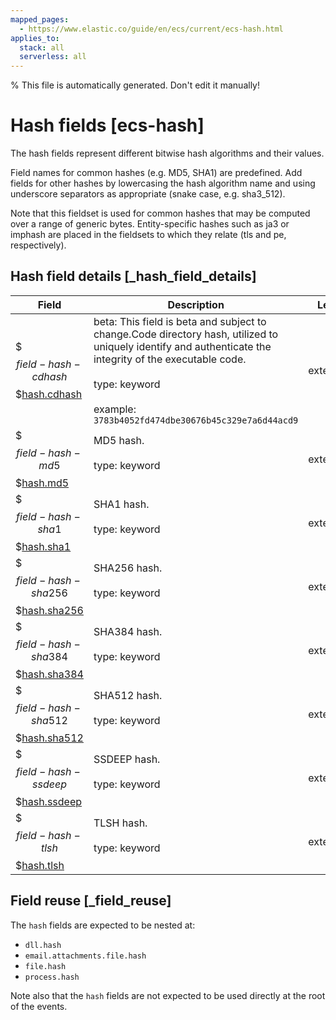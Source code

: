 ```yaml
---
mapped_pages:
  - https://www.elastic.co/guide/en/ecs/current/ecs-hash.html
applies_to:
  stack: all
  serverless: all
---
```

% This file is automatically generated. Don't edit it manually!

# Hash fields [ecs-hash]

The hash fields represent different bitwise hash algorithms and their values.

Field names for common hashes (e.g. MD5, SHA1) are predefined. Add fields for other hashes by lowercasing the hash algorithm name and using underscore separators as appropriate (snake case, e.g. sha3_512).

Note that this fieldset is used for common hashes that may be computed over a range of generic bytes. Entity-specific hashes such as ja3 or imphash are placed in the fieldsets to which they relate (tls and pe, respectively).

## Hash field details [_hash_field_details]

| Field | Description | Level |
| --- | --- | --- |
| $$$field-hash-cdhash$$$[hash.cdhash](#field-hash-cdhash) | beta: This field is beta and subject to change.Code directory hash, utilized to uniquely identify and authenticate the integrity of the executable code.<br><br>type: keyword<br><br>example: `3783b4052fd474dbe30676b45c329e7a6d44acd9`<br> | extended |
| $$$field-hash-md5$$$[hash.md5](#field-hash-md5) | MD5 hash.<br><br>type: keyword<br><br> | extended |
| $$$field-hash-sha1$$$[hash.sha1](#field-hash-sha1) | SHA1 hash.<br><br>type: keyword<br><br> | extended |
| $$$field-hash-sha256$$$[hash.sha256](#field-hash-sha256) | SHA256 hash.<br><br>type: keyword<br><br> | extended |
| $$$field-hash-sha384$$$[hash.sha384](#field-hash-sha384) | SHA384 hash.<br><br>type: keyword<br><br> | extended |
| $$$field-hash-sha512$$$[hash.sha512](#field-hash-sha512) | SHA512 hash.<br><br>type: keyword<br><br> | extended |
| $$$field-hash-ssdeep$$$[hash.ssdeep](#field-hash-ssdeep) | SSDEEP hash.<br><br>type: keyword<br><br> | extended |
| $$$field-hash-tlsh$$$[hash.tlsh](#field-hash-tlsh) | TLSH hash.<br><br>type: keyword<br><br> | extended |

## Field reuse [_field_reuse]

The `hash` fields are expected to be nested at:

* `dll.hash`
* `email.attachments.file.hash`
* `file.hash`
* `process.hash`

Note also that the `hash` fields are not expected to be used directly at the root of the events.
